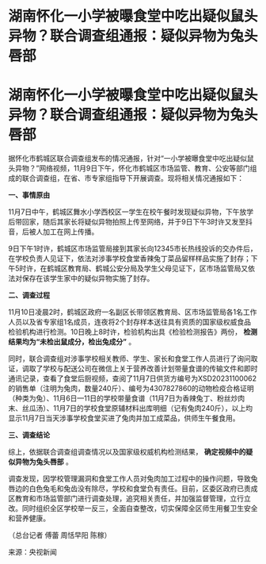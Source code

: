 # 湖南怀化一小学被曝食堂中吃出疑似鼠头异物？联合调查组通报：疑似异物为兔头唇部

# 湖南怀化一小学被曝食堂中吃出疑似鼠头异物？联合调查组通报：疑似异物为兔头唇部

据怀化市鹤城区联合调查组发布的情况通报，针对“一小学被曝食堂中吃出疑似鼠头异物？”网络视频，11月9日下午，怀化市鹤城区市场监管、教育、公安等部门组成的联合调查组，在省、市专家组指导下开展调查。现将相关情况通报如下：

**一、事情原由**

11月7日中午，鹤城区舞水小学西校区一学生在校午餐时发现疑似异物，下午放学后带回家，随后其家长将疑似异物拍照上传至网络，并于9日下午3时许又发至抖音，后被人加工在网上传播。

9日下午1时许，鹤城区市场监管局接到其家长向12345市长热线投诉的交办件后，在学校负责人见证下，依法对涉事学校食堂香辣兔丁菜品留样样品实施了封存；下午5时许，在鹤城区教育局、鹤城公安分局及学生父母见证下，区市场监管局又依法对保存在该学生家中的疑似异物实施了封存。

**二、调查过程**

11月10日凌晨2时，鹤城区政府一名副区长带领区教育局、区市场监管局各1名工作人员以及省专家组1名成员，连夜将2个封存样本送往具有资质的国家级权威食品检验机构进行检测。10日晚上8时许，检验机构出具《检验检测报告》两份，
**检测结果均为“未检出鼠成分，检出兔成分”** 。

同时，联合调查组对涉事学校相关教师、学生、家长和食堂工作人员进行了询问取证，调取了学校与配送公司在微信上关于营养改善计划带量食谱的传输文件和即时通讯记录，查看了食堂后厨视频，查阅了11月7日供货方编号为XSD20231100062的销售单（注明为兔肉，数量240斤）、编号为4307827860的动物检疫合格证明（种类为兔）、11月6日—11日的学校带量食谱（11月7日为香辣兔丁、粉丝炒肉末、丝瓜汤）、11月7日的学校食堂原辅材料出库明细（记有兔肉240斤），以上均显示11月7日当天涉事学校食堂买进了兔肉并加工成菜品，供师生午餐食用。

**三、调查结论**

综上，依据联合调查组调查情况以及国家级权威机构检测结果， **确定视频中的疑似异物为兔头唇部** 。

调查发现，因学校管理漏洞和食堂工作人员对兔肉加工过程中的操作问题，导致兔唇边的白色兔毛和兔齿没有除尽，学校和食堂负有责任。目前，区委区政府已责成区教育和市场监管部门进行调查处理，追究相关责任，并加强监督管理，立行立改。同时组织全区学校举一反三，全面自查整改，切实保障全区师生用餐卫生安全和营养健康。

（总台记者 傅蕾 周恬早阳 陈稼）

来源：央视新闻


